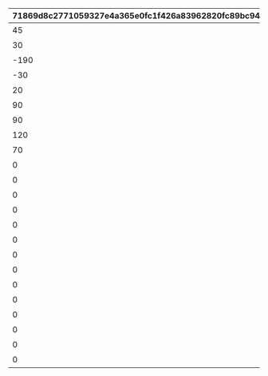 |71869d8c2771059327e4a365e0fc1f426a83962820fc89bc94323169c39391f4|99c35ff2cd66d77a3f37fcad70388aaf7920f6215d6b8f1e3def1c5e75100582|5622b5f9304fd02769a24a916779bf317dad2348d7e75a0e098b52732fa8c090|719a8c4c3b01a05c79a6f3797ceb616665b4b49cdaa24960c026ccfe437cdc4a|92165239711fdb093a6ac018219e356dffadb0b31732bcc1ff665fd5ae14a7c5|c1c926784a61b61d49b89ad0af5a85549560dfc6fa619a7f6c26f2de5296cc5a|3154e9a5aa4463026a6e2c98b96d86bd3d89d10c633252db3e7b956a223ecaeb|7538070b37d6f9f4d7953942774ce716d82cb471c26e3aa63c6d5758d610e99d|c0e8e2f7a22841251b0bdd74baf5a68ec3a8bb4d192c22c62f9c050d2a646791|38b741f15ddf45158d08cc7774f2394e7424f27de178c569e7ae75ade1d20a70|213c64586f0aec88b517748bc49cd3f1659cc1bc96d098aaa9dd35c2c79147ac|434fd64404414e3e475f5095cc1af578b921143af163c75fa0f9c5c9874a6f7a|a99820d4118db6c320f75215a160cc041f6f17871971eb13d99c08390f6b8a82|089c1f5d39db70e6734a3f1ab433caf43babcd59fc343ebe0c20de450d51bc6e|1c8c3080fce5bae2ef3c879b0f56c9629bd65820c4292f408d29ae1c64c0fe4f|
| --- | --- | --- | --- | --- | --- | --- | --- | --- | --- | --- | --- | --- | --- | --- |
|45|400|31001|400|雲をつらぬく山脈|501010001|雲海の山脈|4003001|4003002|195|200010|0|10|11002012|1|
|30|300|31002|300|深い森の奥に存在する1本の大樹|501010002|密林の大樹|4003003|4003004|-110|200020|0|10|11005013|1|
|-190|200|31003|200|断崖絶壁で発見された遺跡|501010003|断崖の遺跡|4003005|4003006|-570|200030|0|10|11007014|1|
|-30|100|31004|100|大海原にそびえる謎の巨塔|501010004|蒼海の孤塔|4003007|4003008|750|200040|0|10|11011017|1|
|20|100|31005|100|瘴気渦巻く常闇の孤峰|501010005|毒瘴の闇稜|4003009|4003010|465|200050|0|10|11014014|1|
|90|100|31006|100|厳峰に佇む竜の寝床|501010006|緑竜の骸嶺|4003011|4003012|360|200060|0|10|11026014|1|
|90|100|31007|100|天空の番人が静かに眠る聖城|501010007|天上の浮城|4003013|4003014|130|200070|0|10|11035014|1|
|120|100|31008|100|砂の大瀑布が落ちゆく果ての都|501010008|砂瀑の底都|4003017|4003018|-50|200080|0|10|11047014|1|
|70|100|31009|100|紺碧の底に君臨する海王の城砦|501010009|紺碧の王砦|4003019|4003020|-360|200090|0|10|11057014|1|
|0|100|31010|0|四季彩りし霊狐の仙境|501010010|四彩の霊峰|4003021|4003022|0|0|0|10|11062014|1|
|0|100|32001|100|期間限定ダンジョンの踏破に挑戦|0|スペシャルダンジョン|4003015|4003016|0|0|31006|10|0|1|
|0|100|32002|100|期間限定ダンジョンの踏破に挑戦|0|スペシャルダンジョン|0|0|0|0|31006|10|0|1|
|0|100|32003|100|期間限定ダンジョンの踏破に挑戦|0|スペシャルダンジョン|0|0|0|0|31006|10|0|1|
|0|100|32004|100|期間限定ダンジョンの踏破に挑戦|0|スペシャルダンジョン|0|0|0|0|31006|10|0|1|
|0|100|32005|100|期間限定ダンジョンの踏破に挑戦|0|スペシャルダンジョン|0|0|0|0|31006|10|0|1|
|0|100|32006|100|期間限定ダンジョンの踏破に挑戦|0|スペシャルダンジョン|0|0|0|0|31006|10|0|1|
|0|100|32007|100|期間限定ダンジョンの踏破に挑戦|0|スペシャルダンジョン|0|0|0|0|31006|10|0|1|
|0|100|32008|100|期間限定ダンジョンの踏破に挑戦|0|スペシャルダンジョン|0|0|0|0|31006|10|0|1|
|0|100|32009|100|期間限定ダンジョンの踏破に挑戦|0|スペシャルダンジョン|0|0|0|0|31006|10|0|1|
|0|100|32010|100|期間限定ダンジョンの踏破に挑戦|0|スペシャルダンジョン|0|0|0|0|31006|10|0|1|
|0|100|32011|100|期間限定ダンジョンの踏破に挑戦|0|スペシャルダンジョン|0|0|0|0|31006|10|0|1|
|0|100|32012|100|期間限定ダンジョンの踏破に挑戦|0|スペシャルダンジョン|0|0|0|0|31006|10|0|1|
|0|100|32013|100|期間限定ダンジョンの踏破に挑戦|0|スペシャルダンジョン|0|0|0|0|31006|10|0|1|